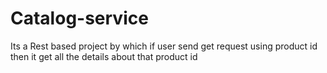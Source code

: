 # Catalog-service
Its a Rest based project by which if user send get request using product id then it get all the details about that product id
